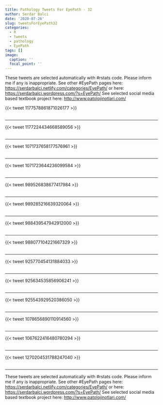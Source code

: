 ```yaml
---
title: Pathology Tweets For EyePath - 32
author: Serdar Balci
date: '2020-07-26'
slug: tweetsForEyePath32
categories:
  - R
  - tweets
  - pathology
  - EyePath
tags: []
image:
  caption: ''
  focal_point: ''
---
```



These tweets are selected automatically with #rstats code. Please inform me if any is inappropriate.
See other #EyePath pages here: https://serdarbalci.netlify.com/categories/EyePath/  or here: https://serdarbalci.wordpress.com/?s=EyePath/ 
See selected social media based textbook project here: http://www.patolojinotlari.com/

{{< tweet 1177578861871026177 >}}
<br>
<br>
<hr>
{{< tweet 1177224434668589056 >}}
<br>
<br>
<hr>
{{< tweet 1071737658177576961 >}}
<br>
<br>
<hr>
{{< tweet 1071723644236099584 >}}
<br>
<br>
<hr>
{{< tweet 989526838677417984 >}}
<br>
<br>
<hr>
{{< tweet 989285216639320064 >}}
<br>
<br>
<hr>
{{< tweet 988439547942912000 >}}
<br>
<br>
<hr>
{{< tweet 988077104221667329 >}}
<br>
<br>
<hr>
{{< tweet 925770454131884033 >}}
<br>
<br>
<hr>
{{< tweet 925634535856906241 >}}
<br>
<br>
<hr>
{{< tweet 925543929520386050 >}}
<br>
<br>
<hr>
{{< tweet 1078656890110914560 >}}
<br>
<br>
<hr>
{{< tweet 1067622416480780294 >}}
<br>
<br>
<hr>
{{< tweet 1270204531788247040 >}}
<br>
<br>
<hr>


These tweets are selected automatically with #rstats code. Please inform me if any is inappropriate.
See other #EyePath pages here: https://serdarbalci.netlify.com/categories/EyePath/  or here: https://serdarbalci.wordpress.com/?s=EyePath/ 
See selected social media based textbook project here: http://www.patolojinotlari.com/
